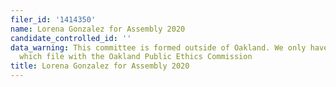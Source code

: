 ```yaml
---
filer_id: '1414350'
name: Lorena Gonzalez for Assembly 2020
candidate_controlled_id: ''
data_warning: This committee is formed outside of Oakland. We only have data on committees
  which file with the Oakland Public Ethics Commission
title: Lorena Gonzalez for Assembly 2020
---
```

